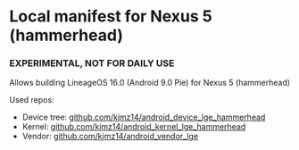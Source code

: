 # Local manifest for Nexus 5 (hammerhead)
### EXPERIMENTAL, NOT FOR DAILY USE

Allows building LineageOS 16.0 (Android 9.0 Pie) for Nexus 5 (hammerhead)

Used repos:
- Device tree: [github.com/kjmz14/android_device_lge_hammerhead](https://github.com/kjmz14/android_device_lge_hammerhead/tree/lineage-16.0)
- Kernel: [github.com/kjmz14/android_kernel_lge_hammerhead](https://github.com/kjmz14/android_kernel_lge_hammerhead/tree/lineage-16.0)
- Vendor: [github.com/kjmz14/android_vendor_lge](https://github.com/kjmz14/android_vendor_lge/tree/lineage-16.0)